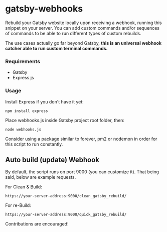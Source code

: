 # gatsby-webhooks
Rebuild your Gatsby website locally upon receiving a webhook, running this snippet on your server.
You can add custom commands and/or sequences of commands to be able to run different types of custom rebuilds.

The use cases actually go far beyond Gatsby, **this is an universal webhook catcher able to run custom terminal commands.**

### Requirements
- Gatsby
- Express.js
### Usage
Install Express if you don't have it yet:
```
npm install express
```
Place webhooks.js inside Gatsby project root folder, then:
```
node webhooks.js
```
Consider using a package similar to forever, pm2 or nodemon in order for this script to run constantly.

## Auto build (update) Webhook
By default, the script runs on port 9000 (you can customize it).
That being said, below are example requests.

For Clean & Build:
```
https://your-server-address:9000/clean_gatsby_rebuild/
```
For re-Build:
```
https://your-server-address:9000/quick_gatsby_rebuild/
```

Contributions are encouraged!
